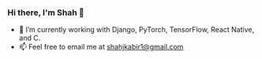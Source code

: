 ### Hi there, I'm Shah 👋

- 🌱 I’m currently working with Django, PyTorch, TensorFlow, React Native, and C.
- 📫 Feel free to email me at shahjkabir1@gmail.com
  

